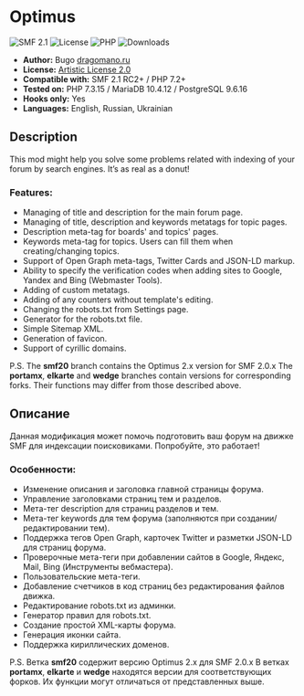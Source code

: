 # Optimus
![SMF 2.1](https://img.shields.io/badge/SMF-2.1-ed6033.svg?style=flat)
![License](https://img.shields.io/github/license/dragomano/optimus)
![PHP](https://img.shields.io/badge/PHP-^7.2-blue.svg?style=flat)
![Downloads](https://img.shields.io/github/downloads/dragomano/optimus/total)

* **Author:** Bugo [dragomano.ru](https://dragomano.ru/mods/optimus)
* **License:** [Artistic License 2.0](https://opensource.org/licenses/artistic-license-2.0)
* **Compatible with:** SMF 2.1 RC2+ / PHP 7.2+
* **Tested on:** PHP 7.3.15 / MariaDB 10.4.12 / PostgreSQL 9.6.16
* **Hooks only:** Yes
* **Languages:** English, Russian, Ukrainian

## Description
This mod might help you solve some problems related with indexing of your forum by search engines. It’s as real as a donut!

### Features:
* Managing of title and description for the main forum page.
* Managing of title, description and keywords metatags for topic pages.
* Description meta-tag for boards' and topics' pages.
* Keywords meta-tag for topics. Users can fill them when creating/changing topics.
* Support of Open Graph meta-tags, Twitter Cards and JSON-LD markup.
* Ability to specify the verification codes when adding sites to Google, Yandex and Bing (Webmaster Tools).
* Adding of custom metatags.
* Adding of any counters without template's editing.
* Changing the robots.txt from Settings page.
* Generator for the robots.txt file.
* Simple Sitemap XML.
* Generation of favicon.
* Support of cyrillic domains.

P.S. The **smf20** branch contains the Optimus 2.x version for SMF 2.0.x
The **portamx**, **elkarte** and **wedge** branches contain versions for corresponding forks. Their functions may differ from those described above.

## Описание
Данная модификация может помочь подготовить ваш форум на движке SMF для индексации поисковиками. Попробуйте, это работает!

### Особенности:
* Изменение описания и заголовка главной страницы форума.
* Управление заголовками страниц тем и разделов.
* Мета-тег description для страниц разделов и тем.
* Мета-тег keywords для тем форума (заполняются при создании/редактировании тем).
* Поддержка тегов Open Graph, карточек Twitter и разметки JSON-LD для страниц форума.
* Проверочные мета-теги при добавлении сайтов в Google, Яндекс, Mail, Bing (Инструменты вебмастера).
* Пользовательские мета-теги.
* Добавление счетчиков в код страниц без редактирования файлов движка.
* Редактирование robots.txt из админки.
* Генератор правил для robots.txt.
* Создание простой XML-карты форума.
* Генерация иконки сайта.
* Поддержка кириллических доменов.

P.S. Ветка **smf20** содержит версию Optimus 2.x для SMF 2.0.x
В ветках **portamx**, **elkarte** и **wedge** находятся версии для соответствующих форков. Их функции могут отличаться от представленных выше.